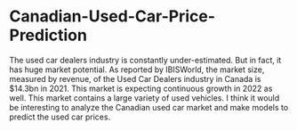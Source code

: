 # Canadian-Used-Car-Price-Prediction
The used car dealers industry is constantly under-estimated. But in fact, it has huge market potential. As reported by IBISWorld, the market size, measured by revenue, of the Used Car Dealers industry in Canada is $14.3bn in 2021. This market is expecting continuous growth in 2022 as well. This market contains a large variety of used vehicles. I think it would be interesting to analyze the Canadian used car market and make models to predict the used car prices. 
